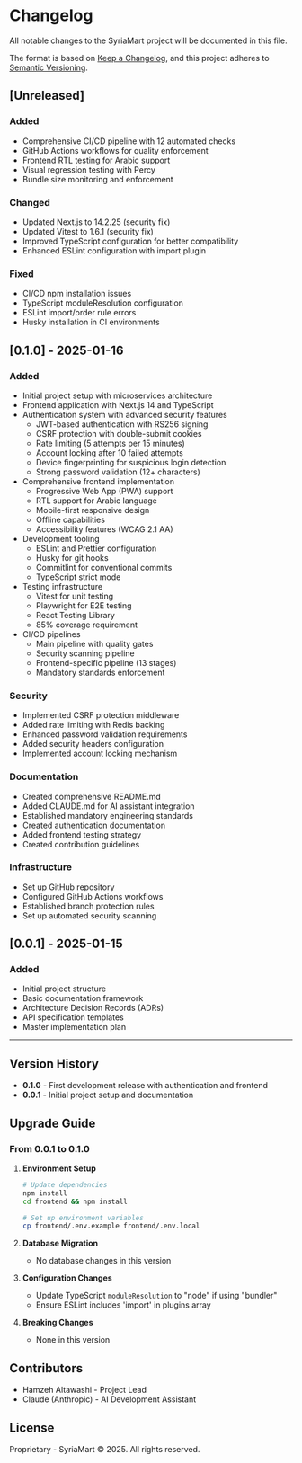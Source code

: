 # Changelog

All notable changes to the SyriaMart project will be documented in this file.

The format is based on [Keep a Changelog](https://keepachangelog.com/en/1.0.0/),
and this project adheres to [Semantic Versioning](https://semver.org/spec/v2.0.0.html).

## [Unreleased]

### Added
- Comprehensive CI/CD pipeline with 12 automated checks
- GitHub Actions workflows for quality enforcement
- Frontend RTL testing for Arabic support
- Visual regression testing with Percy
- Bundle size monitoring and enforcement

### Changed
- Updated Next.js to 14.2.25 (security fix)
- Updated Vitest to 1.6.1 (security fix)
- Improved TypeScript configuration for better compatibility
- Enhanced ESLint configuration with import plugin

### Fixed
- CI/CD npm installation issues
- TypeScript moduleResolution configuration
- ESLint import/order rule errors
- Husky installation in CI environments

## [0.1.0] - 2025-01-16

### Added
- Initial project setup with microservices architecture
- Frontend application with Next.js 14 and TypeScript
- Authentication system with advanced security features
  - JWT-based authentication with RS256 signing
  - CSRF protection with double-submit cookies
  - Rate limiting (5 attempts per 15 minutes)
  - Account locking after 10 failed attempts
  - Device fingerprinting for suspicious login detection
  - Strong password validation (12+ characters)
- Comprehensive frontend implementation
  - Progressive Web App (PWA) support
  - RTL support for Arabic language
  - Mobile-first responsive design
  - Offline capabilities
  - Accessibility features (WCAG 2.1 AA)
- Development tooling
  - ESLint and Prettier configuration
  - Husky for git hooks
  - Commitlint for conventional commits
  - TypeScript strict mode
- Testing infrastructure
  - Vitest for unit testing
  - Playwright for E2E testing
  - React Testing Library
  - 85% coverage requirement
- CI/CD pipelines
  - Main pipeline with quality gates
  - Security scanning pipeline
  - Frontend-specific pipeline (13 stages)
  - Mandatory standards enforcement

### Security
- Implemented CSRF protection middleware
- Added rate limiting with Redis backing
- Enhanced password validation requirements
- Added security headers configuration
- Implemented account locking mechanism

### Documentation
- Created comprehensive README.md
- Added CLAUDE.md for AI assistant integration
- Established mandatory engineering standards
- Created authentication documentation
- Added frontend testing strategy
- Created contribution guidelines

### Infrastructure
- Set up GitHub repository
- Configured GitHub Actions workflows
- Established branch protection rules
- Set up automated security scanning

## [0.0.1] - 2025-01-15

### Added
- Initial project structure
- Basic documentation framework
- Architecture Decision Records (ADRs)
- API specification templates
- Master implementation plan

---

## Version History

- **0.1.0** - First development release with authentication and frontend
- **0.0.1** - Initial project setup and documentation

## Upgrade Guide

### From 0.0.1 to 0.1.0

1. **Environment Setup**
   ```bash
   # Update dependencies
   npm install
   cd frontend && npm install
   
   # Set up environment variables
   cp frontend/.env.example frontend/.env.local
   ```

2. **Database Migration**
   - No database changes in this version

3. **Configuration Changes**
   - Update TypeScript `moduleResolution` to "node" if using "bundler"
   - Ensure ESLint includes 'import' in plugins array

4. **Breaking Changes**
   - None in this version

## Contributors

- Hamzeh Altawashi - Project Lead
- Claude (Anthropic) - AI Development Assistant

## License

Proprietary - SyriaMart © 2025. All rights reserved.